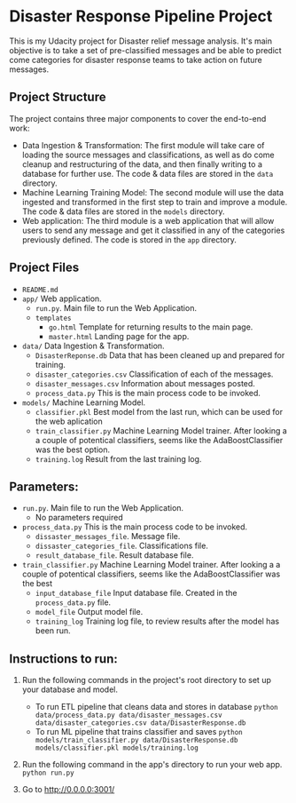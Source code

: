 # Disaster Response Pipeline Project

This is my Udacity project for Disaster relief message analysis.  It's main objective is to take a set of pre-classified messages and be able to predict come categories for disaster response teams to take action on future messages.

## Project Structure

The project contains three major components to cover the end-to-end work:

  - Data Ingestion & Transformation: The first module will take care of loading the source messages and classifications, as well as do come cleanup and restructuring of the data, and then finally writing to a database for further use.  The code & data files are stored in the `data` directory.
  - Machine Learning Training Model: The second module will use the data ingested and transformed in the first step to train and improve a module. The code & data files are stored in the `models` directory.
  - Web application: The third module is a web application that will allow users to send any message and get it classified in any of the categories previously defined.  The code is stored in the `app` directory.
  
## Project Files

- `README.md`
- `app/`  Web application.  
  - `run.py`. Main file to run the Web Application.
  - `templates` 
    - `go.html` Template for returning results to the main page.
    - `master.html` Landing page for the app.
- `data/` Data Ingestion & Transformation.
  - `DisasterReponse.db` Data that has been cleaned up and prepared for training.
  - `disaster_categories.csv` Classification of each of the messages.
  - `disaster_messages.csv` Information about messages posted.
  - `process_data.py` This is the main process code to be invoked.
- `models/` Machine Learning Model.
  - `classifier.pkl` Best model from the last run, which can be used for the web aplication
  - `train_classifier.py` Machine Learning Model trainer.   After looking a a couple of potentical classifiers, seems like the AdaBoostClassifier was the best option.
  - `training.log` Result from the last training log.

## Parameters:

  - `run.py`. Main file to run the Web Application.
    - No parameters required
  - `process_data.py` This is the main process code to be invoked.
    - `dissaster_messages_file`. Message file.
    - `dissaster_categories_file`.  Classifications file.
    - `result_database_file`. Result database file.
  - `train_classifier.py` Machine Learning Model trainer.   After looking a a couple of potentical classifiers, seems like the AdaBoostClassifier was the best 
    - `input_database_file` Input database file.  Created in the `process_data.py` file.
    - `model_file` Output model file.
    - `training_log` Training log file, to review results after the model has been run.

## Instructions to run:

1. Run the following commands in the project's root directory to set up your database and model.

    - To run ETL pipeline that cleans data and stores in database
        `python data/process_data.py data/disaster_messages.csv data/disaster_categories.csv data/DisasterResponse.db`
    - To run ML pipeline that trains classifier and saves
        `python models/train_classifier.py data/DisasterResponse.db models/classifier.pkl models/training.log`

2. Run the following command in the app's directory to run your web app.
    `python run.py`

3. Go to http://0.0.0.0:3001/
